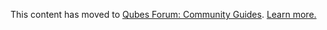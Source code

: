 This content has moved to [Qubes Forum: Community Guides](https://forum.qubes-os.org/t/dark-theme-in-dom0/18997). [Learn more.](https://forum.qubes-os.org/t/announcement-qubes-community-project-has-been-migrated-to-the-forum/20367/)
